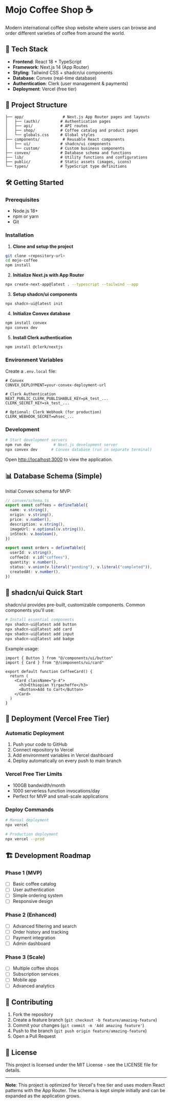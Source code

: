 # Mojo Coffee Shop ☕

Modern international coffee shop website where users can browse and order different varieties of coffee from around the world.

## 🚀 Tech Stack

- **Frontend**: React 18 + TypeScript
- **Framework**: Next.js 14 (App Router)
- **Styling**: Tailwind CSS + shadcn/ui components
- **Database**: Convex (real-time database)
- **Authentication**: Clerk (user management & payments)
- **Deployment**: Vercel (free tier)

## 📁 Project Structure

```
├── app/                 # Next.js App Router pages and layouts
│   ├── (auth)/         # Authentication pages
│   ├── api/            # API routes
│   ├── shop/           # Coffee catalog and product pages
│   └── globals.css     # Global styles
├── components/          # Reusable React components
│   ├── ui/             # shadcn/ui components
│   └── custom/         # Custom business components
├── convex/             # Database schema and functions
├── lib/                # Utility functions and configurations
├── public/             # Static assets (images, icons)
└── types/              # TypeScript type definitions
```

## 🛠️ Getting Started

### Prerequisites
- Node.js 18+ 
- npm or yarn
- Git

### Installation

1. **Clone and setup the project**
```bash
git clone <repository-url>
cd mojo-coffee
npm install
```

2. **Initialize Next.js with App Router**
```bash
npx create-next-app@latest . --typescript --tailwind --app
```

3. **Setup shadcn/ui components**
```bash
npx shadcn-ui@latest init
```

4. **Initialize Convex database**
```bash
npm install convex
npx convex dev
```

5. **Install Clerk authentication**
```bash
npm install @clerk/nextjs
```

### Environment Variables

Create a `.env.local` file:

```env
# Convex
CONVEX_DEPLOYMENT=your-convex-deployment-url

# Clerk Authentication
NEXT_PUBLIC_CLERK_PUBLISHABLE_KEY=pk_test_...
CLERK_SECRET_KEY=sk_test_...

# Optional: Clerk Webhook (for production)
CLERK_WEBHOOK_SECRET=whsec_...
```

### Development

```bash
# Start development servers
npm run dev          # Next.js development server
npx convex dev      # Convex database (run in separate terminal)
```

Open [http://localhost:3000](http://localhost:3000) to view the application.

## 📊 Database Schema (Simple)

Initial Convex schema for MVP:

```typescript
// convex/schema.ts
export const coffees = defineTable({
  name: v.string(),
  origin: v.string(),
  price: v.number(),
  description: v.string(),
  imageUrl: v.optional(v.string()),
  inStock: v.boolean(),
})

export const orders = defineTable({
  userId: v.string(),
  coffeeId: v.id("coffees"),
  quantity: v.number(),
  status: v.union(v.literal("pending"), v.literal("completed")),
  createdAt: v.number(),
})
```

## 🎨 shadcn/ui Quick Start

shadcn/ui provides pre-built, customizable components. Common components you'll use:

```bash
# Install essential components
npx shadcn-ui@latest add button
npx shadcn-ui@latest add card
npx shadcn-ui@latest add input
npx shadcn-ui@latest add badge
```

Example usage:
```tsx
import { Button } from "@/components/ui/button"
import { Card } from "@/components/ui/card"

export default function CoffeeCard() {
  return (
    <Card className="p-4">
      <h3>Ethiopian Yirgacheffe</h3>
      <Button>Add to Cart</Button>
    </Card>
  )
}
```

## 🚢 Deployment (Vercel Free Tier)

### Automatic Deployment
1. Push your code to GitHub
2. Connect repository to Vercel
3. Add environment variables in Vercel dashboard
4. Deploy automatically on every push to main branch

### Vercel Free Tier Limits
- 100GB bandwidth/month
- 1000 serverless function invocations/day
- Perfect for MVP and small-scale applications

### Deploy Commands
```bash
# Manual deployment
npx vercel

# Production deployment
npx vercel --prod
```

## 🏗️ Development Roadmap

### Phase 1 (MVP)
- [ ] Basic coffee catalog
- [ ] User authentication
- [ ] Simple ordering system
- [ ] Responsive design

### Phase 2 (Enhanced)
- [ ] Advanced filtering and search
- [ ] Order history and tracking
- [ ] Payment integration
- [ ] Admin dashboard

### Phase 3 (Scale)
- [ ] Multiple coffee shops
- [ ] Subscription services
- [ ] Mobile app
- [ ] Advanced analytics

## 🤝 Contributing

1. Fork the repository
2. Create a feature branch (`git checkout -b feature/amazing-feature`)
3. Commit your changes (`git commit -m 'Add amazing feature'`)
4. Push to the branch (`git push origin feature/amazing-feature`)
5. Open a Pull Request

## 📝 License

This project is licensed under the MIT License - see the LICENSE file for details.

---

**Note**: This project is optimized for Vercel's free tier and uses modern React patterns with the App Router. The schema is kept simple initially and can be expanded as the application grows.

